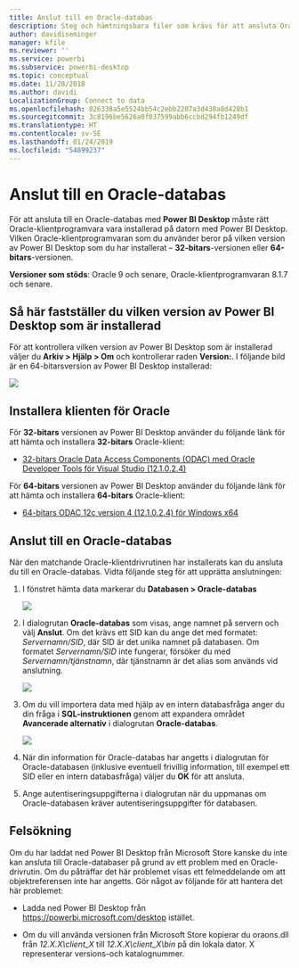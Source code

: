 ```yaml
---
title: Anslut till en Oracle-databas
description: Steg och hämtningsbara filer som krävs för att ansluta Oracle till Power BI Desktop
author: davidiseminger
manager: kfile
ms.reviewer: ''
ms.service: powerbi
ms.subservice: powerbi-desktop
ms.topic: conceptual
ms.date: 11/28/2018
ms.author: davidi
LocalizationGroup: Connect to data
ms.openlocfilehash: 826338a5e5524bb54c2ebb2207a3d438a8d428b1
ms.sourcegitcommit: 3c8196be5626a0f037599abb6ccbd294fb1249df
ms.translationtype: HT
ms.contentlocale: sv-SE
ms.lasthandoff: 01/24/2019
ms.locfileid: "54899237"
---
```

# <a name="connect-to-an-oracle-database"></a>Anslut till en Oracle-databas
För att ansluta till en Oracle-databas med **Power BI Desktop** måste rätt Oracle-klientprogramvara vara installerad på datorn med Power BI Desktop. Vilken Oracle-klientprogramvaran som du använder beror på vilken version av Power BI Desktop som du har installerat – **32-bitars**-versionen eller **64-bitars**-versionen.

**Versioner som stöds**: Oracle 9 och senare, Oracle-klientprogramvaran 8.1.7 och senare.

## <a name="determining-which-version-of-power-bi-desktop-is-installed"></a>Så här fastställer du vilken version av Power BI Desktop som är installerad
För att kontrollera vilken version av Power BI Desktop som är installerad väljer du **Arkiv > Hjälp > Om** och kontrollerar raden **Version:**. I följande bild är en 64-bitarsversion av Power BI Desktop installerad:

![](media/desktop-connect-oracle-database/connect-oracle-database_1.png)

## <a name="installing-the-oracle-client"></a>Installera klienten för Oracle
För **32-bitars** versionen av Power BI Desktop använder du följande länk för att hämta och installera **32-bitars** Oracle-klient:

* [32-bitars Oracle Data Access Components (ODAC) med Oracle Developer Tools för Visual Studio (12.1.0.2.4)](http://www.oracle.com/technetwork/topics/dotnet/utilsoft-086879.html)

För **64-bitars** versionen av Power BI Desktop använder du följande länk för att hämta och installera **64-bitars** Oracle-klient:

* [64-bitars ODAC 12c version 4 (12.1.0.2.4) för Windows x64](http://www.oracle.com/technetwork/database/windows/downloads/index-090165.html)

## <a name="connect-to-an-oracle-database"></a>Anslut till en Oracle-databas
När den matchande Oracle-klientdrivrutinen har installerats kan du ansluta du till en Oracle-databas. Vidta följande steg för att upprätta anslutningen:

1. I fönstret hämta data markerar du **Databasen > Oracle-databas**
   
   ![](media/desktop-connect-oracle-database/connect-oracle-database_2.png)
2. I dialogrutan **Oracle-databas** som visas, ange namnet på servern och välj **Anslut**. Om det krävs ett SID kan du ange det med formatet: *Servernamn/SID*, där SID är det unika namnet på databasen. Om formatet *Servernamn/SID* inte fungerar, försöker du med *Servernamn/tjänstnamn*, där tjänstnamn är det alias som används vid anslutning.
   
   ![](media/desktop-connect-oracle-database/connect-oracle-database_3.png)
3. Om du vill importera data med hjälp av en intern databasfråga anger du din fråga i **SQL-instruktionen** genom att expandera området **Avancerade alternativ** i dialogrutan **Oracle-databas**.
   
   ![](media/desktop-connect-oracle-database/connect-oracle-database_4.png)
4. När din information för Oracle-databas har angetts i dialogrutan för Oracle-databasen (inklusive eventuell frivillig information, till exempel ett SID eller en intern databasfråga) väljer du **OK** för att ansluta.
5. Ange autentiseringsuppgifterna i dialogrutan när du uppmanas om Oracle-databasen kräver autentiseringsuppgifter för databasen.


## <a name="troubleshooting"></a>Felsökning

Om du har laddat ned Power BI Desktop från Microsoft Store kanske du inte kan ansluta till Oracle-databaser på grund av ett problem med en Oracle-drivrutin. Om du påträffar det här problemet visas ett felmeddelande om att objektreferensen inte har angetts. Gör något av följande för att hantera det här problemet:

* Ladda ned Power BI Desktop från https://powerbi.microsoft.com/desktop istället.

* Om du vill använda versionen från Microsoft Store kopierar du oraons.dll från _12.X.X\client_X_ till _12.X.X\client_X\bin_ på din lokala dator. X representerar versions-och katalognummer.
